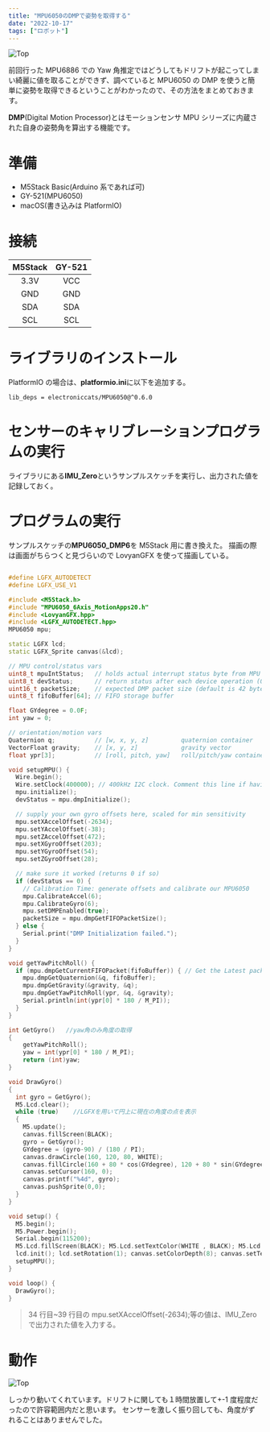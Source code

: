 ```yaml
---
title: "MPU6050のDMPで姿勢を取得する"
date: "2022-10-17"
tags: ["ロボット"]
---
```


![Top](/images/mpu6050/MPU6050.jpg)

前回行った MPU6886 での Yaw 角推定ではどうしてもドリフトが起こってしまい綺麗に値を取ることができず、調べていると MPU6050 の DMP を使うと簡単に姿勢を取得できるということがわかったので、その方法をまとめておきます。

**DMP**(Digital Motion Processor)とはモーションセンサ MPU シリーズに内蔵された自身の姿勢角を算出する機能です。

# 準備

- M5Stack Basic(Arduino 系であれば可)
- GY-521(MPU6050)
- macOS(書き込みは PlatformIO)

# 接続

| M5Stack | GY-521 |
| :-----: | :----: |
|  3.3V   |  VCC   |
|   GND   |  GND   |
|   SDA   |  SDA   |
|   SCL   |  SCL   |

# ライブラリのインストール

PlatformIO の場合は、**platformio.ini**に以下を追加する。

```
lib_deps = electroniccats/MPU6050@^0.6.0
```

# センサーのキャリブレーションプログラムの実行

ライブラリにある**IMU_Zero**というサンプルスケッチを実行し、出力された値を記録しておく。

# プログラムの実行

サンプルスケッチの**MPU6050_DMP6**を M5Stack 用に書き換えた。
描画の際は画面がちらつくと見づらいので LovyanGFX を使って描画している。

```cpp

#define LGFX_AUTODETECT
#define LGFX_USE_V1

#include <M5Stack.h>
#include "MPU6050_6Axis_MotionApps20.h"
#include <LovyanGFX.hpp>
#include <LGFX_AUTODETECT.hpp>
MPU6050 mpu;

static LGFX lcd;
static LGFX_Sprite canvas(&lcd);

// MPU control/status vars
uint8_t mpuIntStatus;   // holds actual interrupt status byte from MPU
uint8_t devStatus;      // return status after each device operation (0 = success, !0 = error)
uint16_t packetSize;    // expected DMP packet size (default is 42 bytes)
uint8_t fifoBuffer[64]; // FIFO storage buffer

float GYdegree = 0.0F;
int yaw = 0;

// orientation/motion vars
Quaternion q;           // [w, x, y, z]         quaternion container
VectorFloat gravity;    // [x, y, z]            gravity vector
float ypr[3];           // [roll, pitch, yaw]   roll/pitch/yaw container and gravity vector

void setupMPU() {
  Wire.begin();
  Wire.setClock(400000); // 400kHz I2C clock. Comment this line if having compilation difficulties
  mpu.initialize();
  devStatus = mpu.dmpInitialize();

  // supply your own gyro offsets here, scaled for min sensitivity
  mpu.setXAccelOffset(-2634);
  mpu.setYAccelOffset(-38);
  mpu.setZAccelOffset(472);
  mpu.setXGyroOffset(203);
  mpu.setYGyroOffset(54);
  mpu.setZGyroOffset(28);

  // make sure it worked (returns 0 if so)
  if (devStatus == 0) {
    // Calibration Time: generate offsets and calibrate our MPU6050
    mpu.CalibrateAccel(6);
    mpu.CalibrateGyro(6);
    mpu.setDMPEnabled(true);
    packetSize = mpu.dmpGetFIFOPacketSize();
  } else {
    Serial.print("DMP Initialization failed.");
  }
}

void getYawPitchRoll() {
  if (mpu.dmpGetCurrentFIFOPacket(fifoBuffer)) { // Get the Latest packet
    mpu.dmpGetQuaternion(&q, fifoBuffer);
    mpu.dmpGetGravity(&gravity, &q);
    mpu.dmpGetYawPitchRoll(ypr, &q, &gravity);
    Serial.println(int(ypr[0] * 180 / M_PI));
  }
}

int GetGyro()   //yaw角のみ角度の取得
{
    getYawPitchRoll();
    yaw = int(ypr[0] * 180 / M_PI);
    return (int)yaw;
}

void DrawGyro()
{
  int gyro = GetGyro();
  M5.Lcd.clear();
  while (true)    //LGFXを用いて円上に現在の角度の点を表示
  {
    M5.update();
    canvas.fillScreen(BLACK);
    gyro = GetGyro();
    GYdegree = (gyro-90) / (180 / PI);
    canvas.drawCircle(160, 120, 80, WHITE);
    canvas.fillCircle(160 + 80 * cos(GYdegree), 120 + 80 * sin(GYdegree), 10, GREEN);
    canvas.setCursor(160, 0);
    canvas.printf("%4d", gyro);
    canvas.pushSprite(0,0);
  }
}

void setup() {
  M5.begin();
  M5.Power.begin();
  Serial.begin(115200);
  M5.Lcd.fillScreen(BLACK); M5.Lcd.setTextColor(WHITE , BLACK); M5.Lcd.setTextSize(2);  //M5StackのLCDの設定
  lcd.init(); lcd.setRotation(1); canvas.setColorDepth(8); canvas.setTextWrap(false); canvas.setTextSize(2); canvas.createSprite(lcd.width(), lcd.height());   //LGFXの初期設定
  setupMPU();
}

void loop() {
  DrawGyro();
}
```

> 34 行目~39 行目の mpu.setXAccelOffset(-2634);等の値は、IMU_Zero で出力された値を入力する。

# 動作

![Top](/images/mpu6050/MPU6050.gif)

しっかり動いてくれています。ドリフトに関しても１時間放置して+-1 度程度だったので許容範囲内だと思います。
センサーを激しく振り回しても、角度がずれることはありませんでした。
